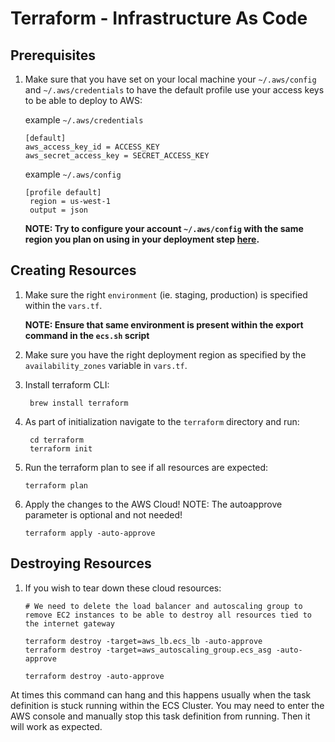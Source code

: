 # Terraform - Infrastructure As Code

## Prerequisites

1. Make sure that you have set on your local machine your `~/.aws/config` and `~/.aws/credentials` to have the default profile use your access keys to be able to deploy to AWS:

   example `~/.aws/credentials`

   ```
   [default]
   aws_access_key_id = ACCESS_KEY
   aws_secret_access_key = SECRET_ACCESS_KEY
   ```

   example `~/.aws/config`

   ```
   [profile default]
    region = us-west-1
    output = json
   ```

   **NOTE: Try to configure your account `~/.aws/config` with the same region you plan on using in your deployment step [here](#creating-resources).**

## Creating Resources

1. Make sure the right `environment` (ie. staging, production) is specified within the `vars.tf`.

   **NOTE: Ensure that same environment is present within the export command in the `ecs.sh` script**

2. Make sure you have the right deployment region as specified by the `availability_zones` variable in `vars.tf`.

3. Install terraform CLI:

   ```
    brew install terraform
   ```

4. As part of initialization navigate to the `terraform` directory and run:

   ```
    cd terraform
    terraform init
   ```

5. Run the terraform plan to see if all resources are expected:

   ```
   terraform plan
   ```

6. Apply the changes to the AWS Cloud! NOTE: The autoapprove parameter is optional and not needed!
   ```
   terraform apply -auto-approve
   ```

## Destroying Resources

1. If you wish to tear down these cloud resources:

   ```
   # We need to delete the load balancer and autoscaling group to remove EC2 instances to be able to destroy all resources tied to the internet gateway

   terraform destroy -target=aws_lb.ecs_lb -auto-approve
   terraform destroy -target=aws_autoscaling_group.ecs_asg -auto-approve

   terraform destroy -auto-approve
   ```

At times this command can hang and this happens usually when the task definition is stuck running within the ECS Cluster. You may need to enter the AWS console and manually stop this task definition from running. Then it will work as expected.
